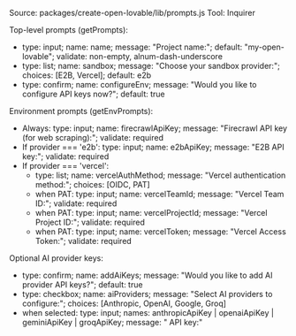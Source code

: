 Source: packages/create-open-lovable/lib/prompts.js
Tool: Inquirer

Top-level prompts (getPrompts):
- type: input; name: name; message: "Project name:"; default: "my-open-lovable"; validate: non-empty, alnum-dash-underscore
- type: list; name: sandbox; message: "Choose your sandbox provider:"; choices: [E2B, Vercel]; default: e2b
- type: confirm; name: configureEnv; message: "Would you like to configure API keys now?"; default: true

Environment prompts (getEnvPrompts):
- Always: type: input; name: firecrawlApiKey; message: "Firecrawl API key (for web scraping):"; validate: required
- If provider === 'e2b': type: input; name: e2bApiKey; message: "E2B API key:"; validate: required
- If provider === 'vercel':
  - type: list; name: vercelAuthMethod; message: "Vercel authentication method:"; choices: [OIDC, PAT]
  - when PAT: type: input; name: vercelTeamId; message: "Vercel Team ID:"; validate: required
  - when PAT: type: input; name: vercelProjectId; message: "Vercel Project ID:"; validate: required
  - when PAT: type: input; name: vercelToken; message: "Vercel Access Token:"; validate: required

Optional AI provider keys:
- type: confirm; name: addAiKeys; message: "Would you like to add AI provider API keys?"; default: true
- type: checkbox; name: aiProviders; message: "Select AI providers to configure:"; choices: [Anthropic, OpenAI, Google, Groq]
- when selected: type: input; names: anthropicApiKey | openaiApiKey | geminiApiKey | groqApiKey; message: "<Provider> API key:"

